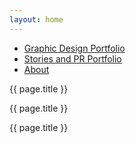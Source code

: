 ```yaml
---
layout: home
---
```


- [Graphic Design Portfolio](graphic-design.md)
- [Stories and PR Portfolio](stories.md)
- [About](https://github.com/azntaiji)

{{ page.title }}

{{ page.title }}

{{ page.title }}
